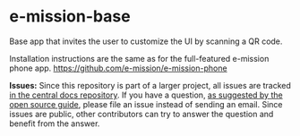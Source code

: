 # e-mission-base
Base app that invites the user to customize the UI by scanning a QR code.

Installation instructions are the same as for the full-featured e-mission phone app.
https://github.com/e-mission/e-mission-phone

**Issues:** Since this repository is part of a larger project, all issues are tracked [in the central docs repository](https://github.com/e-mission/e-mission-docs/issues). If you have a question, [as suggested by the open source guide](https://opensource.guide/how-to-contribute/#communicating-effectively), please file an issue instead of sending an email. Since issues are public, other contributors can try to answer the question and benefit from the answer.


